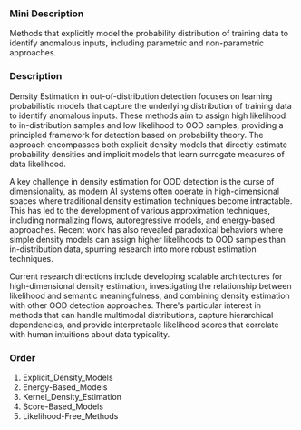 ### Mini Description

Methods that explicitly model the probability distribution of training data to identify anomalous inputs, including parametric and non-parametric approaches.

### Description

Density Estimation in out-of-distribution detection focuses on learning probabilistic models that capture the underlying distribution of training data to identify anomalous inputs. These methods aim to assign high likelihood to in-distribution samples and low likelihood to OOD samples, providing a principled framework for detection based on probability theory. The approach encompasses both explicit density models that directly estimate probability densities and implicit models that learn surrogate measures of data likelihood.

A key challenge in density estimation for OOD detection is the curse of dimensionality, as modern AI systems often operate in high-dimensional spaces where traditional density estimation techniques become intractable. This has led to the development of various approximation techniques, including normalizing flows, autoregressive models, and energy-based approaches. Recent work has also revealed paradoxical behaviors where simple density models can assign higher likelihoods to OOD samples than in-distribution data, spurring research into more robust estimation techniques.

Current research directions include developing scalable architectures for high-dimensional density estimation, investigating the relationship between likelihood and semantic meaningfulness, and combining density estimation with other OOD detection approaches. There's particular interest in methods that can handle multimodal distributions, capture hierarchical dependencies, and provide interpretable likelihood scores that correlate with human intuitions about data typicality.

### Order

1. Explicit_Density_Models
2. Energy-Based_Models
3. Kernel_Density_Estimation
4. Score-Based_Models
5. Likelihood-Free_Methods
